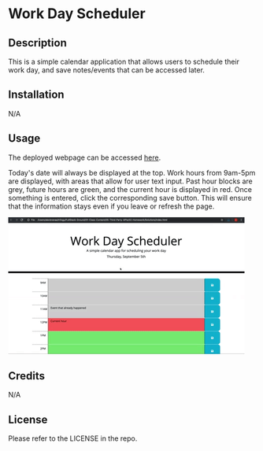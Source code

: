# Work Day Scheduler

## Description

This is a simple calendar application that allows users to schedule their work day, and save notes/events that can be accessed later.

## Installation

N/A

## Usage

The deployed webpage can be accessed [here](https://phoenixouyang.github.io/work-day-scheduler/).

Today's date will always be displayed at the top. Work hours from 9am-5pm are displayed, with areas that allow for user text input. Past hour blocks are grey, future hours are green, and the current hour is displayed in red. Once something is entered, click the corresponding save button. This will ensure that the information stays even if you leave or refresh the page.

![A user clicks on slots on the color-coded calendar and edits the events.](./Assets/05-third-party-apis-homework-demo.gif)

## Credits

N/A

## License

Please refer to the LICENSE in the repo.